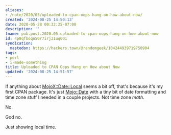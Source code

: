 ```yaml
---
aliases:
- /note/2020/05/uploaded-to-cpan-oops-hang-on-how-about-now/
created: '2024-08-25 14:50:13'
date: 2020-05-28 00:32:25-07:00
description: ''
fname: pub.post.2020.05.uploaded-to-cpan-oops-hang-on-how-about-now
id: 4p8qfboqn50r7irj31uq601
syndication:
  mastodon: https://hackers.town/@randomgeek/104244939719750904
tags:
- perl
- i-made-something
title: Uploaded to CPAN Oops Hang on How about Now
updated: '2024-08-25 14:51:57'
---
```


If anything about [MojoX::Date::Local](https://metacpan.org/pod/MojoX::Date::Local) seems a bit off, that's because it's my first CPAN package. It's just [Mojo::Date](https://mojolicious.org/perldoc/Mojo/Date) with a tiny bit of date formatting and time zone stuff I needed in a couple projects. Not time zone *math*.

No.

God no.

Just showing local time.
